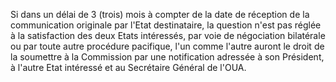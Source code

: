 Si dans un délai de 3 (trois) mois à compter de la date de réception de
la communication originale par l'Etat destinataire, la question n'est
pas réglée à la satisfaction des deux Etats
intéressés, par voie de négociation bilatérale ou par toute autre
procédure pacifique, l'un comme l'autre auront le droit de la soumettre
à la Commission par une notification adressée à son Président, à l'autre
Etat intéressé et au Secrétaire Général de l'OUA.